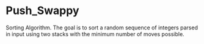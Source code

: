 # Push_Swappy
Sorting Algorithm.
The goal is to sort a random sequence of integers parsed in input using two stacks with the minimum number of moves possible.

